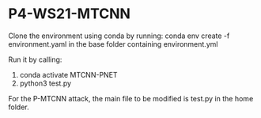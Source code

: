 # P4-WS21-MTCNN
Clone the environment using conda by running: conda env create -f environment.yaml in the base folder containing environment.yml

Run it by calling:
  1. conda activate MTCNN-PNET
  2. python3 test.py
  
For the P-MTCNN attack, the main file to be modified is test.py in the home folder. 
